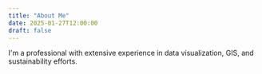 ```yaml
---
title: "About Me"
date: 2025-01-27T12:00:00
draft: false
---
```


I'm a professional with extensive experience in data visualization, GIS, and sustainability efforts.
